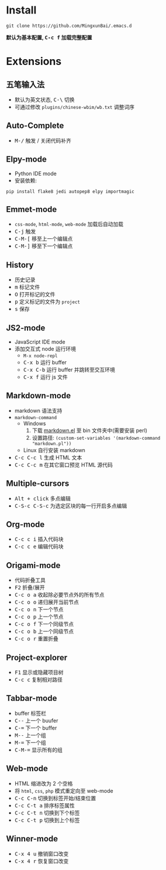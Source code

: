 Install
====================
```
git clone https://github.com/MingxunBai/.emacs.d
```

**默认为基本配置, <kbd>C-c f</kbd> 加载完整配置**

Extensions
====================

五笔输入法
--------------------
- 默认为英文状态, <kbd>C-\\</kbd> 切换
- 可通过修改 `plugins/chinese-wbim/wb.txt` 调整词序

Auto-Complete
--------------------
- <kbd>M-/</kbd> 触发 / 关闭代码补齐

Elpy-mode
--------------------
- Python IDE mode
- 安装依赖:
```
pip install flake8 jedi autopep8 elpy importmagic
```

Emmet-mode
--------------------
- `css-mode`, `html-mode`, `web-mode` 加载后自动加载
- <kbd>C-j</kbd> 触发
- <kbd>C-M-[</kbd> 移至上一个编辑点
- <kbd>C-M-]</kbd> 移至下一个编辑点

History
--------------------
- 历史记录
- <kbd>m</kbd> 标记文件
- <kbd>O</kbd> 打开标记的文件
- <kbd>p</kbd> 定义标记的文件为 `project`
- <kbd>s</kbd> 保存

JS2-mode
--------------------
- JavaScript IDE mode
- 添加交互式 node 运行环境
  + ``` M-x node-repl ```
  + <kbd>C-x b</kbd>  运行 buffer
  + <kbd>C-x C-b</kbd>  运行 buffer 并跳转至交互环境
  + <kbd>C-x f</kbd>  运行 js 文件

Markdown-mode
--------------------
- markdown 语法支持
- `markdown-command`
  + Windows
    1. 下载 [markdown.el](http://daringfireball.net/projects/markdown/) 至 bin 文件夹中(需要安装 perl)
    2. 设置路径: `(custom-set-variables '(markdown-command "markdown.pl"))`
  + Linux 自行安装 markdown
- <kbd>C-c C-c l</kbd> 生成 HTML 文本
- <kbd>C-c C-c m</kbd> 在其它窗口预览 HTML 源代码

Multiple-cursors
--------------------
- <kbd>Alt + click</kbd> 多点编辑
- <kbd>C-S-c C-S-c</kbd> 为选定区块的每一行开启多点编辑

Org-mode
--------------------
- <kbd>C-c c i</kbd> 插入代码块
- <kbd>C-c c e</kbd> 编辑代码块

Origami-mode
--------------------
- 代码折叠工具
- <kbd>F2</kbd> 折叠/展开
- <kbd>C-c o a</kbd> 收起除必要节点外的所有节点
- <kbd>C-c o o</kbd> 递归展开当前节点
- <kbd>C-c o n</kbd> 下一个节点
- <kbd>C-c o p</kbd> 上一个节点
- <kbd>C-c o f</kbd> 下一个同级节点
- <kbd>C-c o b</kbd> 上一个同级节点
- <kbd>C-c o r</kbd> 重置折叠

Project-explorer
--------------------
- <kbd>F1</kbd> 显示或隐藏项目树
- <kbd>C-c c</kbd> 复制相对路径

Tabbar-mode
--------------------
- buffer 标签栏
- <kbd>C--</kbd> 上一个 buufer
- <kbd>C-=</kbd> 下一个 buffer
- <kbd>M--</kbd> 上一个组
- <kbd>M-=</kbd> 下一个组
- <kbd>C-M-=</kbd> 显示所有的组

Web-mode
--------------------
- HTML 缩进改为 2 个空格
- 将 `html`, `css`, `php` 模式重定向至 web-mode
- <kbd>C-c C-n</kbd> 切换到标签开始/结束位置
- <kbd>C-c C-t a</kbd> 排序标签属性
- <kbd>C-c C-t n</kbd> 切换到下个标签
- <kbd>C-c C-t p</kbd> 切换到上个标签

Winner-mode
--------------------
- <kbd>C-x 4 u</kbd> 撤销窗口改变
- <kbd>C-x 4 r</kbd> 恢复窗口改变
